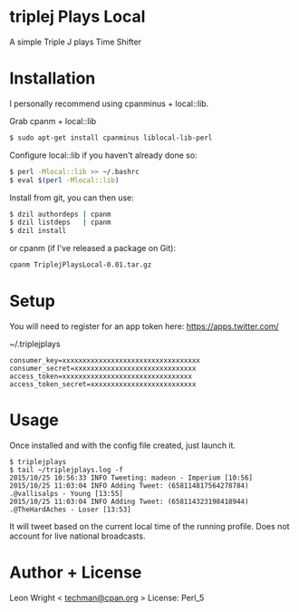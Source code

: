 triplej Plays Local
===================
A simple Triple J plays Time Shifter

Installation
============
I personally recommend using cpanminus + local::lib.

Grab cpanm + local::lib
```bash
$ sudo apt-get install cpanminus liblocal-lib-perl
```

Configure local::lib if you haven't already done so:

```bash
$ perl -Mlocal::lib >> ~/.bashrc
$ eval $(perl -Mlocal::lib)
```

Install from git, you can then use:
```bash
$ dzil authordeps | cpanm
$ dzil listdeps   | cpanm
$ dzil install
```

or cpanm (if I've released a package on Git):
```bash
cpanm TriplejPlaysLocal-0.01.tar.gz
```
Setup
=====
You will need to register for an app token here:
https://apps.twitter.com/

~/.triplejplays
```
consumer_key=xxxxxxxxxxxxxxxxxxxxxxxxxxxxxxxxxx
consumer_secret=xxxxxxxxxxxxxxxxxxxxxxxxxxxxxx
access_token=xxxxxxxxxxxxxxxxxxxxxxxxxxxxxxxx
access_token_secret=xxxxxxxxxxxxxxxxxxxxxxxxxx
```

Usage
=====

Once installed and with the config file created, just launch it.
```
$ triplejplays 
$ tail ~/triplejplays.log -f
2015/10/25 10:56:33 INFO Tweeting: madeon - Imperium [10:56] 
2015/10/25 11:03:04 INFO Adding Tweet: (658114817564278784) .@vallisalps - Young [13:55] 
2015/10/25 11:03:04 INFO Adding Tweet: (658114323198418944) .@TheHardAches - Loser [13:53] 
```

It will tweet based on the current local time of the running profile. 
Does not account for live national broadcasts.

Author + License
================
Leon Wright < techman@cpan.org >
License: Perl_5
